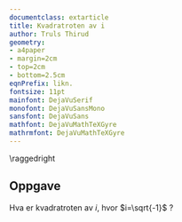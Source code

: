```yaml
---
documentclass: extarticle
title: Kvadratroten av i
author: Truls Thirud
geometry: 
- a4paper
- margin=2cm
- top=2cm
- bottom=2.5cm
eqnPrefix: likn.
fontsize: 11pt
mainfont: DejaVuSerif
monofont: DejaVuSansMono
sansfont: DejaVuSans
mathfont: DejaVuMathTeXGyre
mathrmfont: DejaVuMathTeXGyre
---
```

\raggedright

## Oppgave

Hva er kvadratroten av $i$, hvor $i=\sqrt{-1}$ ?
